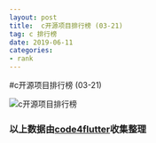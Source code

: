 ```yaml
---
layout: post
title:  c开源项目排行榜 (03-21)
tag: c 排行榜
date: 2019-06-11
categories:
- rank
---
```


#c开源项目排行榜 (03-21)

![c开源项目排行榜](http://code4flutter.oss-cn-beijing.aliyuncs.com/imgs/c.png)












### 以上数据由[code4flutter](http://flutterdev.top)收集整理